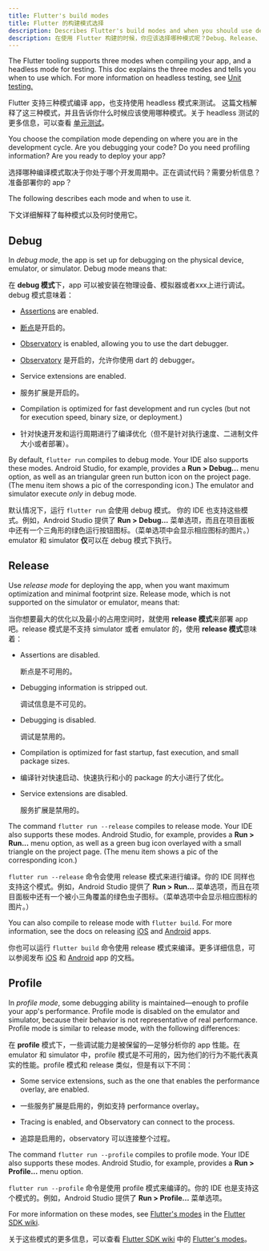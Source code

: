 ```yaml
---
title: Flutter's build modes
title: Flutter 的构建模式选择
description: Describes Flutter's build modes and when you should use debug, release, or profile mode?
description: 在使用 Flutter 构建的时候，你应该选择哪种模式呢？Debug、Release、或者是 Profile 模式？
---
```


The Flutter tooling supports three modes when compiling your app,
and a headless mode for testing.
This doc explains the three modes and tells you when to use which.
For more information on headless testing, see
[Unit testing.](/docs/testing#unit-tests)

Flutter 支持三种模式编译 app，也支持使用 headless 模式来测试。
这篇文档解释了这三种模式，并且告诉你什么时候应该使用哪种模式。关于 headless 测试的更多信息，可以查看 [单元测试](/docs/testing#unit-tests)。

You choose the compilation mode depending on where you are in
the development cycle. Are you debugging your code? Do you
need profiling information? Are you ready to deploy your app?

选择哪种编译模式取决于你处于哪个开发周期中。正在调试代码？需要分析信息？准备部署你的 app？

The following describes each mode and when to use it.

下文详细解释了每种模式以及何时使用它。

## Debug

In _debug mode_, the app is set up for debugging on the physical
device, emulator, or simulator. Debug mode means that:

在 **debug 模式**下，app 可以被安装在物理设备、模拟器或者xxx上进行调试。debug 模式意味着：

* [Assertions]({{site.dart-site}}/guides/language/language-tour#assert)
   are enabled.
   
* [断点]({{site.dart-site}}/guides/language/language-tour#assert)是开启的。

* [Observatory](https://dart-lang.github.io/observatory) is enabled,
   allowing you to use the dart debugger.
   
* [Observatory](https://dart-lang.github.io/observatory) 是开启的，允许你使用 dart 的 debugger。

* Service extensions are enabled.

* 服务扩展是开启的。

* Compilation is optimized for fast development and run cycles (but not for
  execution speed, binary size, or deployment.)

* 针对快速开发和运行周期进行了编译优化（但不是针对执行速度、二进制文件大小或者部署）。

By default, `flutter run` compiles to debug mode.
Your IDE also supports these modes. Android Studio,
for example, provides a **Run > Debug...** menu option, as well
as an triangular green run button icon on the project page.
(The menu item shows a pic of the corresponding icon.)
The emulator and simulator execute _only_ in debug mode.

默认情况下，运行 `flutter run` 会使用 debug 模式。
你的 IDE 也支持这些模式。例如，Android Studio 提供了 **Run > Debug...** 菜单选项，而且在项目面板中还有一个三角形的绿色运行按钮图标。（菜单选项中会显示相应图标的图片。）emulator 和 simulator **仅**可以在 debug 模式下执行。

## Release

Use _release mode_ for deploying the app, when you want maximum
optimization and minimal footprint size. Release mode, which is not
supported on the simulator or emulator, means that:

当你想要最大的优化以及最小的占用空间时，就使用 **release 模式**来部署 app 吧。release 模式是不支持 simulator 或者 emulator 的，使用 **release 模式**意味着：

* Assertions are disabled.

  断点是不可用的。

* Debugging information is stripped out.

  调试信息是不可见的。

* Debugging is disabled.

  调试是禁用的。

* Compilation is optimized for fast startup, fast execution, and small
  package sizes.
  
* 编译针对快速启动、快速执行和小的 package 的大小进行了优化。

* Service extensions are disabled.

  服务扩展是禁用的。

The command `flutter run --release` compiles to release mode.
Your IDE also supports these modes.  Android Studio, for example,
provides a **Run > Run...** menu option, as well as a green bug
icon overlayed with a small triangle on the project page.
(The menu item shows a pic of the corresponding icon.)

`flutter run --release` 命令会使用 release 模式来进行编译。你的 IDE 同样也支持这个模式。例如，Android Studio 提供了 **Run > Run...** 菜单选项，而且在项目面板中还有一个被小三角覆盖的绿色虫子图标。（菜单选项中会显示相应图标的图片。）

You can also compile to release mode with `flutter build`.
For more information, see the docs on releasing
[iOS](../deployment/ios) and [Android](../deployment/android) apps.

你也可以运行 `flutter build` 命令使用 release 模式来编译。更多详细信息，可以参阅发布 [iOS](../deployment/ios) 和 [Android](../deployment/android) app 的文档。

## Profile

In _profile mode_, some debugging ability is maintained&mdash;enough
to profile your app's performance. Profile mode is disabled on
the emulator and simulator, because their behavior is not representative
of real performance. Profile mode is similar to release mode, with
the following differences:

在 **profile** 模式下，一些调试能力是被保留的&mdash;足够分析你的 app 性能。在 emulator 和 simulator 中，profile 模式是不可用的，因为他们的行为不能代表真实的性能。profile 模式和 release 类似，但是有以下不同：

* Some service extensions, such as the one that enables the performance
  overlay, are enabled.
  
* 一些服务扩展是启用的，例如支持 performance overlay。

* Tracing is enabled, and Observatory can connect to the process.

* 追踪是启用的，observatory 可以连接整个过程。

The command `flutter run --profile` compiles to profile mode.
Your IDE also supports these modes. Android Studio, for example,
provides a **Run > Profile...** menu option.

`flutter run --profile` 命令是使用 profile 模式来编译的。你的 IDE 也是支持这个模式的。例如，Android Studio 提供了 **Run > Profile...** 菜单选项。

For more information on these modes, see
[Flutter's modes]({{site.github}}/flutter/flutter/wiki/Flutter%27s-modes)
in the [Flutter SDK wiki]({{site.github}}/flutter/flutter/wiki).

关于这些模式的更多信息，可以查看 [Flutter SDK wiki]({{site.github}}/flutter/flutter/wiki) 中的 [Flutter's modes]({{site.github}}/flutter/flutter/wiki/Flutter%27s-modes)。


